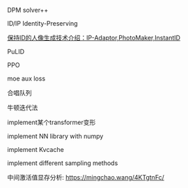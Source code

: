 DPM solver++


ID/IP Identity-Preserving

[保持ID的人像生成技术介绍：IP-Adaptor,PhotoMaker,InstantID](https://zhuanlan.zhihu.com/p/678613724)

PuLID


PPO

moe aux loss

合唱队列

牛顿迭代法

implement某个transformer变形

implement NN library with numpy

implement Kvcache

implement different sampling methods

中间激活值显存分析: https://mingchao.wang/4KTgtnFc/
